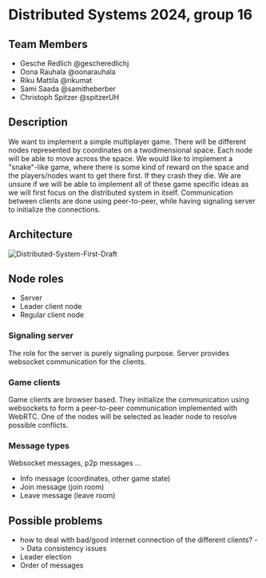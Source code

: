 # Distributed Systems 2024, group 16

## Team Members
* Gesche Redlich @gescheredlichj
* Oona Rauhala @oonarauhala
* Riku Mattila @rikumat
* Sami Saada @samitheberber
* Christoph Spitzer @spitzerUH

## Description

We want to implement a simple multiplayer game.
There will be different nodes represented by coordinates on a twodimensional space.
Each node will be able to move across the space.
We would like to implement a "snake"-like game, where there is some kind of reward on the space and the players/nodes want to get there first.
If they crash they die.
We are unsure if we will be able to implement all of these game specific ideas as we will first focus on the distributed system in itself.
Communication between clients are done using peer-to-peer, while having signaling server to initialize the connections.

## Architecture

![Distributed-System-First-Draft](https://github.com/user-attachments/assets/f672382a-1d7a-40f7-b9f9-a565cf85619f)

## Node roles

* Server
* Leader client node
* Regular client node

### Signaling server

The role for the server is purely signaling purpose.
Server provides websocket communication for the clients.

### Game clients

Game clients are browser based.
They initialize the communication using websockets to form a peer-to-peer communication implemented with WebRTC.
One of the nodes will be selected as leader node to resolve possible conflicts.

### Message types

Websocket messages, p2p messages ...

* Info message (coordinates, other game state)
* Join message (join room)
* Leave message (leave room)

## Possible problems
* how to deal with bad/good internet connection of the different clients? -> Data consistency issues
* Leader election
* Order of messages
